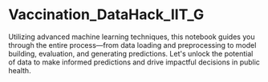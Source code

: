 # Vaccination_DataHack_IIT_G

Utilizing advanced machine learning techniques, this notebook guides you through the entire process—from data loading and preprocessing to model building, evaluation, and generating predictions. Let's unlock the potential of data to make informed predictions and drive impactful decisions in public health.
